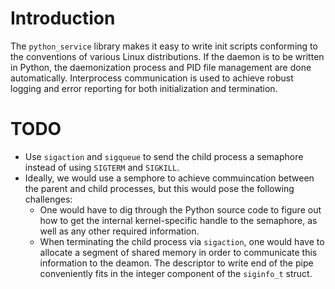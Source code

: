 <!--
  ** File Name:	README.md
  ** Author:	Aditya Ramesh
  ** Date:	01/16/2014
  ** Contact:	_@adityaramesh.com
-->

# Introduction

The `python_service` library makes it easy to write init scripts conforming to
the conventions of various Linux distributions. If the daemon is to be written
in Python, the daemonization process and PID file management are done
automatically. Interprocess communication is used to achieve robust logging and
error reporting for both initialization and termination.

# TODO

  - Use `sigaction` and `sigqueue` to send the child process a semaphore instead
  of using `SIGTERM` and `SIGKILL`.
  - Ideally, we would use a semphore to achieve commuincation between the parent
  and child processes, but this would pose the following challenges:
    - One would have to dig through the Python source code to figure out how to
    get the internal kernel-specific handle to the semaphore, as well as any
    other required information.
    - When terminating the child process via `sigaction`, one would have to
    allocate a segment of shared memory in order to communicate this information
    to the deamon. The descriptor to write end of the pipe conveniently fits in
    the integer component of the `siginfo_t` struct.
